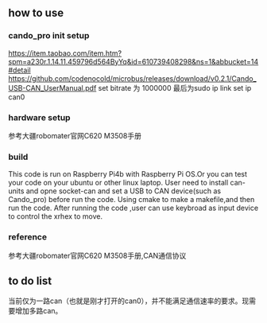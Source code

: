 
## how to use 
### cando_pro init setup
https://item.taobao.com/item.htm?spm=a230r.1.14.11.459796d564ByYq&id=610739408298&ns=1&abbucket=14#detail
https://github.com/codenocold/microbus/releases/download/v0.2.1/Cando_USB-CAN_UserManual.pdf
set bitrate 为 1000000
最后为sudo ip link set ip can0

### hardware setup
参考大疆robomater官网C620 M3508手册

### build
This code is run on Raspberry Pi4b with Raspberry Pi OS.Or you can test your code on your ubuntu or other linux laptop.
User need to install can-units and opne socket-can and set a USB to CAN device(such as Cando_pro) before run the code.
Using cmake to make a makefile,and then run the code.
After running the code ,user can use keybroad as input device to control the xrhex to move.

### reference
参考大疆robomater官网C620 M3508手册,CAN通信协议

## to do list 
当前仅为一路can（也就是刚才打开的can0），并不能满足通信速率的要求。现需要增加多路can。
